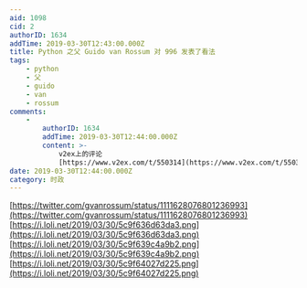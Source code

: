 ```yaml
---
aid: 1098
cid: 2
authorID: 1634
addTime: 2019-03-30T12:43:00.000Z
title: Python 之父 Guido van Rossum 对 996 发表了看法
tags:
    - python
    - 父
    - guido
    - van
    - rossum
comments:
    -
        authorID: 1634
        addTime: 2019-03-30T12:44:00.000Z
        content: >-
            v2ex上的评论
            [https://www.v2ex.com/t/550314](https://www.v2ex.com/t/550314)
date: 2019-03-30T12:44:00.000Z
category: 时政
---
```


[https://twitter.com/gvanrossum/status/1111628076801236993](https://twitter.com/gvanrossum/status/1111628076801236993) [https://i.loli.net/2019/03/30/5c9f636d63da3.png](https://i.loli.net/2019/03/30/5c9f636d63da3.png) [https://i.loli.net/2019/03/30/5c9f639c4a9b2.png](https://i.loli.net/2019/03/30/5c9f639c4a9b2.png) [https://i.loli.net/2019/03/30/5c9f64027d225.png](https://i.loli.net/2019/03/30/5c9f64027d225.png)
